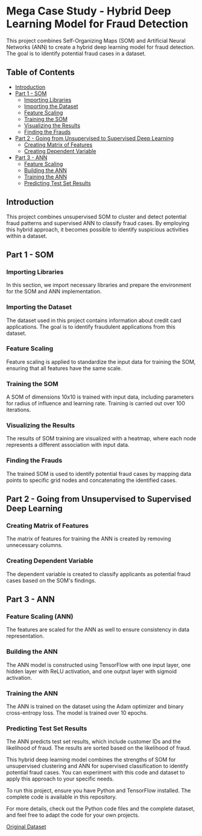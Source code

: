 # Mega Case Study - Hybrid Deep Learning Model for Fraud Detection

This project combines Self-Organizing Maps (SOM) and Artificial Neural Networks (ANN) to create a hybrid deep learning model for fraud detection. The goal is to identify potential fraud cases in a dataset.

## Table of Contents

- [Introduction](#introduction)
- [Part 1 - SOM](#part-1---som)
  - [Importing Libraries](#importing-libraries)
  - [Importing the Dataset](#importing-the-dataset)
  - [Feature Scaling](#feature-scaling)
  - [Training the SOM](#training-the-som)
  - [Visualizing the Results](#visualizing-the-results)
  - [Finding the Frauds](#finding-the-frauds)
- [Part 2 - Going from Unsupervised to Supervised Deep Learning](#part-2---going-from-unsupervised-to-supervised-deep-learning)
  - [Creating Matrix of Features](#creating-matrix-of-features)
  - [Creating Dependent Variable](#creating-dependent-variable)
- [Part 3 - ANN](#part-3---ann)
  - [Feature Scaling](#feature-scaling-ann)
  - [Building the ANN](#building-the-ann)
  - [Training the ANN](#training-the-ann)
  - [Predicting Test Set Results](#predicting-test-set-results)

## Introduction

This project combines unsupervised SOM to cluster and detect potential fraud patterns and supervised ANN to classify fraud cases. By employing this hybrid approach, it becomes possible to identify suspicious activities within a dataset.

## Part 1 - SOM

### Importing Libraries

In this section, we import necessary libraries and prepare the environment for the SOM and ANN implementation.

### Importing the Dataset

The dataset used in this project contains information about credit card applications. The goal is to identify fraudulent applications from this dataset.

### Feature Scaling

Feature scaling is applied to standardize the input data for training the SOM, ensuring that all features have the same scale.

### Training the SOM

A SOM of dimensions 10x10 is trained with input data, including parameters for radius of influence and learning rate. Training is carried out over 100 iterations.

### Visualizing the Results

The results of SOM training are visualized with a heatmap, where each node represents a different association with input data.

### Finding the Frauds

The trained SOM is used to identify potential fraud cases by mapping data points to specific grid nodes and concatenating the identified cases.

## Part 2 - Going from Unsupervised to Supervised Deep Learning

### Creating Matrix of Features

The matrix of features for training the ANN is created by removing unnecessary columns.

### Creating Dependent Variable

The dependent variable is created to classify applicants as potential fraud cases based on the SOM's findings.

## Part 3 - ANN

### Feature Scaling (ANN)

The features are scaled for the ANN as well to ensure consistency in data representation.

### Building the ANN

The ANN model is constructed using TensorFlow with one input layer, one hidden layer with ReLU activation, and one output layer with sigmoid activation.

### Training the ANN

The ANN is trained on the dataset using the Adam optimizer and binary cross-entropy loss. The model is trained over 10 epochs.

### Predicting Test Set Results

The ANN predicts test set results, which include customer IDs and the likelihood of fraud. The results are sorted based on the likelihood of fraud.

This hybrid deep learning model combines the strengths of SOM for unsupervised clustering and ANN for supervised classification to identify potential fraud cases. You can experiment with this code and dataset to apply this approach to your specific needs.

To run this project, ensure you have Python and TensorFlow installed. The complete code is available in this repository.

For more details, check out the Python code files and the complete dataset, and feel free to adapt the code for your own projects.

[Original Dataset](Credit_Card_Applications.csv)
